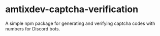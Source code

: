 # amtixdev-captcha-verification
A simple npm package for generating and verifying captcha codes with numbers for Discord bots.

